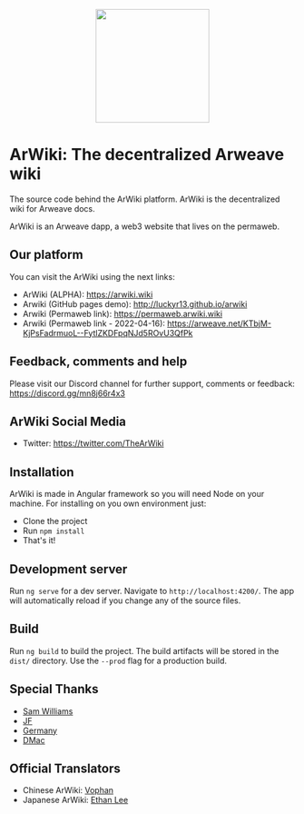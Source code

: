 <p align="center">
  <img src="https://arweave.net/bmEOxcJ8s871m6CZxnXGhuhYtroRZrwb9GgBuABGVTE" width="200">
</p>

# ArWiki: The decentralized Arweave wiki
The source code behind the ArWiki platform. ArWiki is the decentralized wiki for Arweave docs.

ArWiki is an Arweave dapp, a web3 website that lives on the permaweb.

## Our platform
You can visit the ArWiki using the next links: 

- ArWiki (ALPHA): https://arwiki.wiki
- Arwiki (GitHub pages demo): http://luckyr13.github.io/arwiki
- Arwiki (Permaweb link): https://permaweb.arwiki.wiki
- Arwiki (Permaweb link - 2022-04-16): https://arweave.net/KTbjM-KjPsFadrmuoL--FytlZKDFpqNJd5ROvU3QfPk

## Feedback, comments and help

Please visit our Discord channel for further support, comments or feedback: https://discord.gg/mn8j66r4x3

## ArWiki Social Media
- Twitter: https://twitter.com/TheArWiki

## Installation
ArWiki is made in Angular framework so you will need Node on your machine. For installing on you own environment just:

- Clone the project
- Run `npm install`
- That's it!

## Development server

Run `ng serve` for a dev server. Navigate to `http://localhost:4200/`. The app will automatically reload if you change any of the source files.


## Build

Run `ng build` to build the project. The build artifacts will be stored in the `dist/` directory. Use the `--prod` flag for a production build.

## Special Thanks

- [Sam Williams](https://twitter.com/samecwilliams)
- [JF](https://github.com/jfbeats)
- [Germany](https://github.com/jeremybeal11)
- [DMac](https://github.com/DanMacDonald)

## Official Translators
- Chinese ArWiki: [Vophan](https://github.com/skyf0cker)
- Japanese ArWiki: [Ethan Lee](https://twitter.com/eungholee27)
